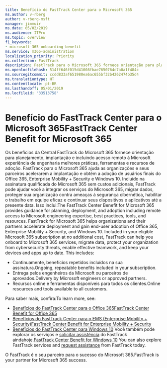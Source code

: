 ```yaml
---
title: Benefício do FastTrack Center para o Microsoft 365
ms.author: v-rberg
author: v-rberg-msft
manager: jimmuir
ms.date: 05/02/2019
ms.audience: ITPro
ms.topic: overview
f1_keywords:
- microsoft-365-onboarding-benefit
ms.service: m365-administration
localization_priority: Priority
ms.collection: FastTrack
description: FastTrack para o Microsoft 365 fornece orientação para planejamento, implantação e incluindo acesso remoto à Microsoft experiência de engenharia, melhores práticas, ferramentas e recursos de adoção. FastTrack para o Microsoft 365 ajuda as organizações e seus parceiros aceleram a implantação e obter a adoção de usuários finais do Office 365, Windows 10 e Enterprise Mobility + Security.
ms.openlocfilehash: 514ff646f015d41008fbae7650764c7a0a1f484c
ms.sourcegitcommit: ccdd833af651980ea6ac655bf32b4262474b35d4
ms.translationtype: HT
ms.contentlocale: pt-BR
ms.lasthandoff: 05/01/2019
ms.locfileid: "33513758"
---
```

# <a name="fasttrack-center-benefit-for-microsoft-365"></a><span data-ttu-id="074d9-104">Benefício do FastTrack Center para o Microsoft 365</span><span class="sxs-lookup"><span data-stu-id="074d9-104">FastTrack Center Benefit for Microsoft 365</span></span>

<span data-ttu-id="074d9-p102">Os benefícios da Central FastTrack do Microsoft 365 fornece orientação para planejamento, implantação e incluindo acesso remoto à Microsoft experiência de engenharia melhores práticas, ferramentas e recursos de adoção. FastTrack para o Microsoft 365 ajuda as organizações e seus parceiros acelerarem a implantação e obtém a adoção de usuários finais do Office 365, Enterprise Mobility + Security e Windows 10. Incluído na assinatura qualificada do Microsoft 365 sem custos adicionais, FastTrack pode ajudar você a integrar os serviços do Microsoft 365, migrar dados, proteger sua organização contra ameaças à segurança cibernética, habilitar o trabalho em equipe eficaz e continuar seus dispositivos e aplicativos até a presente data. Isso inclui:</span><span class="sxs-lookup"><span data-stu-id="074d9-p102">The FastTrack Center Benefit for Microsoft 365 provides guidance for planning, deployment, and adoption including remote access to Microsoft engineering expertise, best practices, tools, and resources. FastTrack for Microsoft 365 helps organizations and their partners accelerate deployment and gain end-user adoption of Office 365, Enterprise Mobility + Security, and Windows 10. Included in your eligible Microsoft 365 subscription at no additional cost, FastTrack can help you onboard to Microsoft 365 services, migrate data, protect your organization from cybersecurity threats, enable effective teamwork, and keep your devices and apps up to date. This includes:</span></span>

- <span data-ttu-id="074d9-109">Continuamente, benefícios repetidos incluídos na sua assinatura.</span><span class="sxs-lookup"><span data-stu-id="074d9-109">Ongoing, repeatable benefits included in your subscription.</span></span>
- <span data-ttu-id="074d9-110">Entrega pelos engenheiros da Microsoft ou parceiros de aprovados.</span><span class="sxs-lookup"><span data-stu-id="074d9-110">Delivery by Microsoft engineers or approved partners.</span></span>
- <span data-ttu-id="074d9-111">Recursos online e ferramentas disponíveis para todos os clientes.</span><span class="sxs-lookup"><span data-stu-id="074d9-111">Online resources and tools available to all customers.</span></span>
  
<span data-ttu-id="074d9-112">Para saber mais, confira:</span><span class="sxs-lookup"><span data-stu-id="074d9-112">To learn more, see:</span></span>

- [<span data-ttu-id="074d9-113">Benefícios do FastTrack Center para o Office 365</span><span class="sxs-lookup"><span data-stu-id="074d9-113">FastTrack Center Benefit for Office 365</span></span>](O365-fasttrack-benefit-for-office-365.md) 
- [<span data-ttu-id="074d9-114">Benefícios do FastTrack Center para o EMS (Enterprise Mobility + Security)</span><span class="sxs-lookup"><span data-stu-id="074d9-114">FastTrack Center Benefit for Enterprise Mobility + Security</span></span>](EMS-fasttrack-benefit-for-EMS.md)
- <span data-ttu-id="074d9-115">[Benefícios do FastTrack Center para Windows 10](Win-10-fasttrack-benefit-for-Windows-10.md) Você também pode explorar os serviços e [solicitar assistência](https://go.microsoft.com/fwlink/p/?LinkId=2003903) do FastTrack aindahoje.</span><span class="sxs-lookup"><span data-stu-id="074d9-115">[FastTrack Center Benefit for Windows 10](Win-10-fasttrack-benefit-for-Windows-10.md) You can also explore FastTrack services and [request assistance](https://go.microsoft.com/fwlink/p/?LinkId=2003903) from FastTrack today.</span></span>

<span data-ttu-id="074d9-116">O FastTrack é o seu parceiro para o sucesso do Microsoft 365.</span><span class="sxs-lookup"><span data-stu-id="074d9-116">FastTrack is your partner for Microsoft 365 success.</span></span>
  
  

 